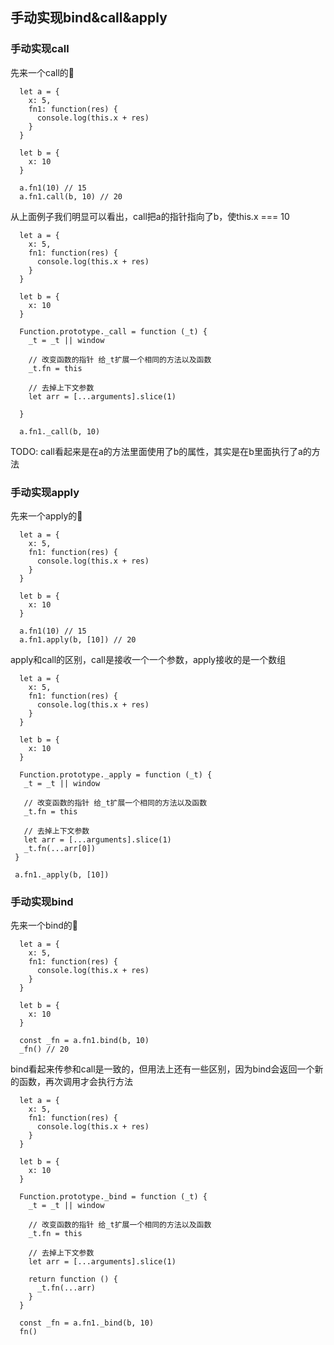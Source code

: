 ## 手动实现bind&call&apply

### 手动实现call
先来一个call的🌰

```
  let a = { 
    x: 5,
    fn1: function(res) {
      console.log(this.x + res)
    }
  }

  let b = {
    x: 10
  }

  a.fn1(10) // 15
  a.fn1.call(b, 10) // 20
```

从上面例子我们明显可以看出，call把a的指针指向了b，使this.x === 10

```
  let a = { 
    x: 5,
    fn1: function(res) {
      console.log(this.x + res)
    }
  }

  let b = {
    x: 10
  }

  Function.prototype._call = function (_t) {
    _t = _t || window

    // 改变函数的指针 给_t扩展一个相同的方法以及函数
    _t.fn = this
    
    // 去掉上下文参数
    let arr = [...arguments].slice(1)
    
  }

  a.fn1._call(b, 10)
```

TODO: call看起来是在a的方法里面使用了b的属性，其实是在b里面执行了a的方法


### 手动实现apply
先来一个apply的🌰

```
  let a = { 
    x: 5,
    fn1: function(res) {
      console.log(this.x + res)
    }
  }

  let b = {
    x: 10
  }

  a.fn1(10) // 15
  a.fn1.apply(b, [10]) // 20
```

apply和call的区别，call是接收一个一个参数，apply接收的是一个数组

```
  let a = { 
    x: 5,
    fn1: function(res) {
      console.log(this.x + res)
    }
  }

  let b = {
    x: 10
  }

  Function.prototype._apply = function (_t) {
   _t = _t || window

   // 改变函数的指针 给_t扩展一个相同的方法以及函数
   _t.fn = this
   
   // 去掉上下文参数
   let arr = [...arguments].slice(1)
   _t.fn(...arr[0])
 }

 a.fn1._apply(b, [10])
```

### 手动实现bind
先来一个bind的🌰

```
  let a = { 
    x: 5,
    fn1: function(res) {
      console.log(this.x + res)
    }
  }

  let b = {
    x: 10
  }

  const _fn = a.fn1.bind(b, 10)
  _fn() // 20
```

bind看起来传参和call是一致的，但用法上还有一些区别，因为bind会返回一个新的函数，再次调用才会执行方法

```
  let a = { 
    x: 5,
    fn1: function(res) {
      console.log(this.x + res)
    }
  }

  let b = {
    x: 10
  }

  Function.prototype._bind = function (_t) {
    _t = _t || window

    // 改变函数的指针 给_t扩展一个相同的方法以及函数
    _t.fn = this
    
    // 去掉上下文参数
    let arr = [...arguments].slice(1)
    
    return function () {
      _t.fn(...arr)
    }
  }

  const _fn = a.fn1._bind(b, 10)
  fn()
```